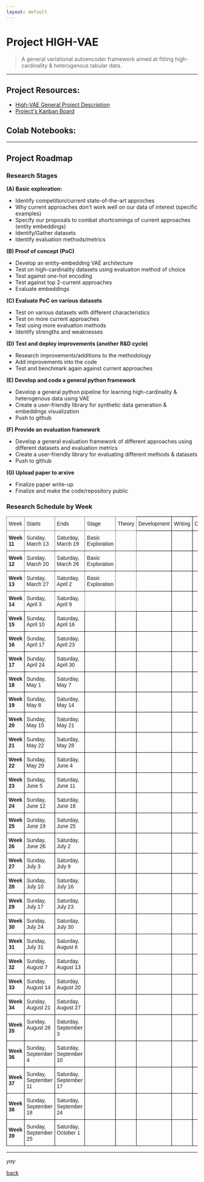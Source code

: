```yaml
---
layout: default
---
```


# Project HIGH-VAE

> A general variational autoencoder framework aimed at fitting high-cardinality & heterogenous tabular data.
  
  
  


* * *    


## Project Resources:

*   [High-VAE General Project Description](https://kod5kod.github.io/PhDev/pages/HighVAE_general.pdf)
*   [Project's Kanban Board](https://github.com/kod5kod/HighVAE/projects/1)
      

## Colab Notebooks:




* * *  


## Project Roadmap


### Research Stages

__(A) Basic exploration:__  
* Identify competition/current state-of-the-art approches     
* Why current approaches don't work well on our data of interest (specific examples)  
* Specify our proposals to combat shortcomings of current approaches (entity embeddings)   
* Identify/Gather datasets   
* Identify evaluation methods/metrics  
  
__(B) Proof of concept (PoC)__   
* Develop an entity-embedding VAE architecture  
* Test on high-cardinality datasets using evaluation method of choice
* Test against one-hot encoding  
* Test against top 2-current approaches
* Evaluate embeddings 
  
__(C) Evaluate PoC on various datasets__     
* Test on various datasets with different characteristics  
* Test on more current approaches 
* Test using more evaluation methods
* Identify strengths and weaknesses  
  
__(D) Test and deploy improvements (another R&D cycle)__  
* Research improvements/additions to the methodology  
* Add improvements into the code
* Test and benchmark again against current approaches
  
__(E) Develop and code a general python framework__    
* Develop a general python pipeline for learning high-cardinality & heterogenous data using VAE  
* Create a user-friendly library for synthetic data generation & embeddings visualization   
* Push to github
  
__(F) Provide an evaluation framework__       
* Develop a general evaluation framework of different approaches using different datasets and evaluation metrics
* Create a user-friendly library for evaluating different methods & datasets 
* Push to github
  
__(G) Upload paper to arxive__   
* Finalize paper write-up  
* Finalize and make the code/repository public  

### Research Schedule by Week

<style type="text/css">
.tg  {border-collapse:collapse;border-spacing:0;}
.tg td{border-color:black;border-style:solid;border-width:1px;font-family:Arial, sans-serif;font-size:14px;
  overflow:hidden;padding:10px 5px;word-break:normal;}
.tg th{border-color:black;border-style:solid;border-width:1px;font-family:Arial, sans-serif;font-size:14px;
  font-weight:normal;overflow:hidden;padding:10px 5px;word-break:normal;}
.tg .tg-0pky{border-color:inherit;text-align:left;vertical-align:top}
.tg .tg-0lax{text-align:left;vertical-align:top}
.tg .tg-g7sd{border-color:inherit;font-weight:bold;text-align:left;vertical-align:middle}
.tg .tg-yla0{font-weight:bold;text-align:left;vertical-align:middle}
</style>
<table class="tg">
<thead>
  <tr>
    <th class="tg-0pky">Week</th>
    <th class="tg-0pky">Starts</th>
    <th class="tg-0pky">Ends</th>
    <th class="tg-0pky">Stage</th>
    <th class="tg-0pky">Theory</th>
    <th class="tg-0lax">Development </th>
    <th class="tg-0lax">Writing</th>
    <th class="tg-0lax">Confounds<br></th>
  </tr>
</thead>
<tbody>
  <tr>
    <td class="tg-g7sd"><span style="font-weight:bold">Week 11</span></td>
    <td class="tg-0pky">Sunday, March 13</td>
    <td class="tg-0pky">Saturday, March 19</td>
    <td class="tg-0pky">Basic Exploration</td>
    <td class="tg-0pky"></td>
    <td class="tg-0lax"> </td>
    <td class="tg-0lax"></td>
    <td class="tg-0lax"></td>
  </tr>
  <tr>
    <td class="tg-g7sd"><span style="font-weight:bold">Week 12</span></td>
    <td class="tg-0pky">Sunday, March 20</td>
    <td class="tg-0pky">Saturday, March 26</td>
    <td class="tg-0pky">Basic Exploration</td>
    <td class="tg-0pky"></td>
    <td class="tg-0lax"></td>
    <td class="tg-0lax"></td>
    <td class="tg-0lax"></td>
  </tr>
  <tr>
    <td class="tg-g7sd"><span style="font-weight:bold">Week 13</span></td>
    <td class="tg-0pky">Sunday, March 27</td>
    <td class="tg-0pky">Saturday, April 2</td>
    <td class="tg-0pky">Basic Exploration</td>
    <td class="tg-0pky"></td>
    <td class="tg-0lax"></td>
    <td class="tg-0lax"></td>
    <td class="tg-0lax"></td>
  </tr>
  <tr>
    <td class="tg-g7sd"><span style="font-weight:bold">Week 14</span></td>
    <td class="tg-0pky">Sunday, April 3</td>
    <td class="tg-0pky">Saturday, April 9</td>
    <td class="tg-0pky"></td>
    <td class="tg-0pky"></td>
    <td class="tg-0lax"></td>
    <td class="tg-0lax"></td>
    <td class="tg-0lax"></td>
  </tr>
  <tr>
    <td class="tg-yla0"><span style="font-weight:bold">Week 15</span></td>
    <td class="tg-0lax">Sunday, April 10</td>
    <td class="tg-0lax">Saturday, April 16</td>
    <td class="tg-0lax"></td>
    <td class="tg-0lax"></td>
    <td class="tg-0lax"></td>
    <td class="tg-0lax"></td>
    <td class="tg-0lax"></td>
  </tr>
  <tr>
    <td class="tg-yla0"><span style="font-weight:bold">Week 16</span></td>
    <td class="tg-0lax">Sunday, April 17</td>
    <td class="tg-0lax">Saturday, April 23</td>
    <td class="tg-0lax"></td>
    <td class="tg-0lax"></td>
    <td class="tg-0lax"></td>
    <td class="tg-0lax"></td>
    <td class="tg-0lax"></td>
  </tr>
  <tr>
    <td class="tg-yla0"><span style="font-weight:bold">Week 17</span></td>
    <td class="tg-0lax">Sunday, April 24</td>
    <td class="tg-0lax">Saturday, April 30</td>
    <td class="tg-0lax"></td>
    <td class="tg-0lax"></td>
    <td class="tg-0lax"></td>
    <td class="tg-0lax"></td>
    <td class="tg-0lax"></td>
  </tr>
  <tr>
    <td class="tg-yla0"><span style="font-weight:bold">Week 18</span></td>
    <td class="tg-0lax">Sunday, May 1</td>
    <td class="tg-0lax">Saturday, May 7</td>
    <td class="tg-0lax"></td>
    <td class="tg-0lax"></td>
    <td class="tg-0lax"></td>
    <td class="tg-0lax"></td>
    <td class="tg-0lax"></td>
  </tr>
  <tr>
    <td class="tg-yla0"><span style="font-weight:bold">Week 19</span></td>
    <td class="tg-0lax">Sunday, May 8</td>
    <td class="tg-0lax">Saturday, May 14</td>
    <td class="tg-0lax"></td>
    <td class="tg-0lax"></td>
    <td class="tg-0lax"></td>
    <td class="tg-0lax"></td>
    <td class="tg-0lax"></td>
  </tr>
  <tr>
    <td class="tg-yla0"><span style="font-weight:bold">Week 20</span></td>
    <td class="tg-0lax">Sunday, May 15</td>
    <td class="tg-0lax">Saturday, May 21</td>
    <td class="tg-0lax"></td>
    <td class="tg-0lax"></td>
    <td class="tg-0lax"></td>
    <td class="tg-0lax"></td>
    <td class="tg-0lax"></td>
  </tr>
  <tr>
    <td class="tg-yla0"><span style="font-weight:bold">Week 21</span></td>
    <td class="tg-0lax">Sunday, May 22</td>
    <td class="tg-0lax">Saturday, May 28</td>
    <td class="tg-0lax"></td>
    <td class="tg-0lax"></td>
    <td class="tg-0lax"></td>
    <td class="tg-0lax"></td>
    <td class="tg-0lax"></td>
  </tr>
  <tr>
    <td class="tg-yla0"><span style="font-weight:bold">Week 22</span></td>
    <td class="tg-0lax">Sunday, May 29</td>
    <td class="tg-0lax">Saturday, June 4</td>
    <td class="tg-0lax"></td>
    <td class="tg-0lax"></td>
    <td class="tg-0lax"></td>
    <td class="tg-0lax"></td>
    <td class="tg-0lax"></td>
  </tr>
  <tr>
    <td class="tg-yla0"><span style="font-weight:bold">Week 23</span></td>
    <td class="tg-0lax">Sunday, June 5</td>
    <td class="tg-0lax">Saturday, June 11</td>
    <td class="tg-0lax"></td>
    <td class="tg-0lax"></td>
    <td class="tg-0lax"></td>
    <td class="tg-0lax"></td>
    <td class="tg-0lax"></td>
  </tr>
  <tr>
    <td class="tg-yla0"><span style="font-weight:bold">Week 24</span></td>
    <td class="tg-0lax">Sunday, June 12</td>
    <td class="tg-0lax">Saturday, June 18</td>
    <td class="tg-0lax"></td>
    <td class="tg-0lax"></td>
    <td class="tg-0lax"></td>
    <td class="tg-0lax"></td>
    <td class="tg-0lax"></td>
  </tr>
  <tr>
    <td class="tg-yla0"><span style="font-weight:bold">Week 25</span></td>
    <td class="tg-0lax">Sunday, June 19</td>
    <td class="tg-0lax">Saturday, June 25</td>
    <td class="tg-0lax"></td>
    <td class="tg-0lax"></td>
    <td class="tg-0lax"></td>
    <td class="tg-0lax"></td>
    <td class="tg-0lax"></td>
  </tr>
  <tr>
    <td class="tg-yla0"><span style="font-weight:bold">Week 26</span></td>
    <td class="tg-0lax">Sunday, June 26</td>
    <td class="tg-0lax">Saturday, July 2</td>
    <td class="tg-0lax"></td>
    <td class="tg-0lax"></td>
    <td class="tg-0lax"></td>
    <td class="tg-0lax"></td>
    <td class="tg-0lax"></td>
  </tr>
  <tr>
    <td class="tg-yla0"><span style="font-weight:bold">Week 27</span></td>
    <td class="tg-0lax">Sunday, July 3</td>
    <td class="tg-0lax">Saturday, July 9</td>
    <td class="tg-0lax"></td>
    <td class="tg-0lax"></td>
    <td class="tg-0lax"></td>
    <td class="tg-0lax"></td>
    <td class="tg-0lax"></td>
  </tr>
  <tr>
    <td class="tg-yla0"><span style="font-weight:bold">Week 28</span></td>
    <td class="tg-0lax">Sunday, July 10</td>
    <td class="tg-0lax">Saturday, July 16</td>
    <td class="tg-0lax"></td>
    <td class="tg-0lax"></td>
    <td class="tg-0lax"></td>
    <td class="tg-0lax"></td>
    <td class="tg-0lax"></td>
  </tr>
  <tr>
    <td class="tg-yla0"><span style="font-weight:bold">Week 29</span></td>
    <td class="tg-0lax">Sunday, July 17</td>
    <td class="tg-0lax">Saturday, July 23</td>
    <td class="tg-0lax"></td>
    <td class="tg-0lax"></td>
    <td class="tg-0lax"></td>
    <td class="tg-0lax"></td>
    <td class="tg-0lax"></td>
  </tr>
  <tr>
    <td class="tg-yla0"><span style="font-weight:bold">Week 30</span></td>
    <td class="tg-0lax">Sunday, July 24</td>
    <td class="tg-0lax">Saturday, July 30</td>
    <td class="tg-0lax"></td>
    <td class="tg-0lax"></td>
    <td class="tg-0lax"></td>
    <td class="tg-0lax"></td>
    <td class="tg-0lax"></td>
  </tr>
  <tr>
    <td class="tg-yla0"><span style="font-weight:bold">Week 31</span></td>
    <td class="tg-0lax">Sunday, July 31</td>
    <td class="tg-0lax">Saturday, August 6</td>
    <td class="tg-0lax"></td>
    <td class="tg-0lax"></td>
    <td class="tg-0lax"></td>
    <td class="tg-0lax"></td>
    <td class="tg-0lax"></td>
  </tr>
  <tr>
    <td class="tg-yla0"><span style="font-weight:bold">Week 32</span></td>
    <td class="tg-0lax">Sunday, August 7</td>
    <td class="tg-0lax">Saturday, August 13</td>
    <td class="tg-0lax"></td>
    <td class="tg-0lax"></td>
    <td class="tg-0lax"></td>
    <td class="tg-0lax"></td>
    <td class="tg-0lax"></td>
  </tr>
  <tr>
    <td class="tg-yla0"><span style="font-weight:bold">Week 33</span></td>
    <td class="tg-0lax">Sunday, August 14</td>
    <td class="tg-0lax">Saturday, August 20</td>
    <td class="tg-0lax"></td>
    <td class="tg-0lax"></td>
    <td class="tg-0lax"></td>
    <td class="tg-0lax"></td>
    <td class="tg-0lax"></td>
  </tr>
  <tr>
    <td class="tg-yla0"><span style="font-weight:bold">Week 34</span></td>
    <td class="tg-0lax">Sunday, August 21</td>
    <td class="tg-0lax">Saturday, August 27</td>
    <td class="tg-0lax"></td>
    <td class="tg-0lax"></td>
    <td class="tg-0lax"></td>
    <td class="tg-0lax"></td>
    <td class="tg-0lax"></td>
  </tr>
  <tr>
    <td class="tg-yla0"><span style="font-weight:bold">Week 35</span></td>
    <td class="tg-0lax">Sunday, August 28</td>
    <td class="tg-0lax">Saturday, September 3</td>
    <td class="tg-0lax"></td>
    <td class="tg-0lax"></td>
    <td class="tg-0lax"></td>
    <td class="tg-0lax"></td>
    <td class="tg-0lax"></td>
  </tr>
  <tr>
    <td class="tg-yla0"><span style="font-weight:bold">Week 36</span></td>
    <td class="tg-0lax">Sunday, September 4</td>
    <td class="tg-0lax">Saturday, September 10</td>
    <td class="tg-0lax"></td>
    <td class="tg-0lax"></td>
    <td class="tg-0lax"></td>
    <td class="tg-0lax"></td>
    <td class="tg-0lax"></td>
  </tr>
  <tr>
    <td class="tg-yla0"><span style="font-weight:bold">Week 37</span></td>
    <td class="tg-0lax">Sunday, September 11</td>
    <td class="tg-0lax">Saturday, September 17</td>
    <td class="tg-0lax"></td>
    <td class="tg-0lax"></td>
    <td class="tg-0lax"></td>
    <td class="tg-0lax"></td>
    <td class="tg-0lax"></td>
  </tr>
  <tr>
    <td class="tg-yla0"><span style="font-weight:bold">Week 38</span></td>
    <td class="tg-0lax">Sunday, September 18</td>
    <td class="tg-0lax">Saturday, September 24</td>
    <td class="tg-0lax"></td>
    <td class="tg-0lax"></td>
    <td class="tg-0lax"></td>
    <td class="tg-0lax"></td>
    <td class="tg-0lax"></td>
  </tr>
  <tr>
    <td class="tg-yla0"><span style="font-weight:bold">Week 39</span></td>
    <td class="tg-0lax">Sunday, September 25</td>
    <td class="tg-0lax">Saturday, October 1</td>
    <td class="tg-0lax"></td>
    <td class="tg-0lax"></td>
    <td class="tg-0lax"></td>
    <td class="tg-0lax"></td>
    <td class="tg-0lax"></td>
  </tr>
</tbody>
</table>

* * * 

_yay_

[back](../)
